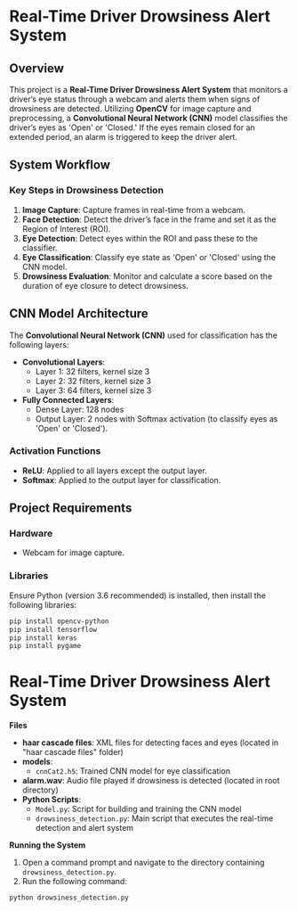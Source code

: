 # Real-Time Driver Drowsiness Alert System

## Overview

This project is a **Real-Time Driver Drowsiness Alert System** that monitors a driver’s eye status through a webcam and alerts them when signs of drowsiness are detected. Utilizing **OpenCV** for image capture and preprocessing, a **Convolutional Neural Network (CNN)** model classifies the driver’s eyes as 'Open' or 'Closed.' If the eyes remain closed for an extended period, an alarm is triggered to keep the driver alert.

## System Workflow

### Key Steps in Drowsiness Detection

1. **Image Capture**: Capture frames in real-time from a webcam.
2. **Face Detection**: Detect the driver’s face in the frame and set it as the Region of Interest (ROI).
3. **Eye Detection**: Detect eyes within the ROI and pass these to the classifier.
4. **Eye Classification**: Classify eye state as 'Open' or 'Closed' using the CNN model.
5. **Drowsiness Evaluation**: Monitor and calculate a score based on the duration of eye closure to detect drowsiness.

## CNN Model Architecture

The **Convolutional Neural Network (CNN)** used for classification has the following layers:

- **Convolutional Layers**:
  - Layer 1: 32 filters, kernel size 3
  - Layer 2: 32 filters, kernel size 3
  - Layer 3: 64 filters, kernel size 3
- **Fully Connected Layers**:
  - Dense Layer: 128 nodes
  - Output Layer: 2 nodes with Softmax activation (to classify eyes as 'Open' or 'Closed').

### Activation Functions
- **ReLU**: Applied to all layers except the output layer.
- **Softmax**: Applied to the output layer for classification.

## Project Requirements

### Hardware
- Webcam for image capture.

### Libraries
Ensure Python (version 3.6 recommended) is installed, then install the following libraries:

```bash
pip install opencv-python
pip install tensorflow
pip install keras
pip install pygame
```

# Real-Time Driver Drowsiness Alert System

**Files**

* **haar cascade files**: XML files for detecting faces and eyes (located in "haar cascade files" folder)
* **models**:
    * `cnnCat2.h5`: Trained CNN model for eye classification
* **alarm.wav**: Audio file played if drowsiness is detected (located in root directory)
* **Python Scripts**:
    * `Model.py`: Script for building and training the CNN model
    * `drowsiness_detection.py`: Main script that executes the real-time detection and alert system

**Running the System**

1. Open a command prompt and navigate to the directory containing `drowsiness_detection.py`.
2. Run the following command:

```bash
python drowsiness_detection.py
```

